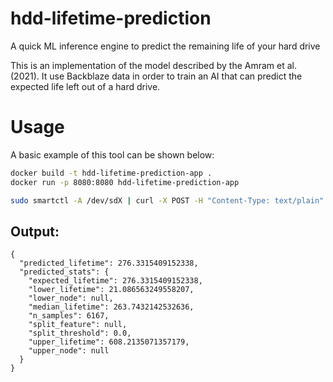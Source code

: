 # hdd-lifetime-prediction
A quick ML inference engine to predict the remaining life of your hard drive

This is an implementation of the model described by the Amram et al. (2021). It use Backblaze data in order to train an AI that can predict the expected life left out of a hard drive. 

# Usage

A basic example of this tool can be shown below:

``` sh
docker build -t hdd-lifetime-prediction-app .
docker run -p 8080:8080 hdd-lifetime-prediction-app

sudo smartctl -A /dev/sdX | curl -X POST -H "Content-Type: text/plain" --data-binary @- localhost:8080/hdd-lifetime-prediction/
```

## Output:
```
{
  "predicted_lifetime": 276.3315409152338,
  "predicted_stats": {
    "expected_lifetime": 276.3315409152338,
    "lower_lifetime": 21.086563249558207,
    "lower_node": null,
    "median_lifetime": 263.7432142532636,
    "n_samples": 6167,
    "split_feature": null,
    "split_threshold": 0.0,
    "upper_lifetime": 608.2135071357179,
    "upper_node": null
  }
}
```
